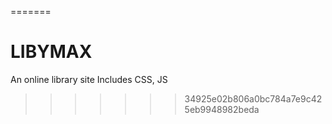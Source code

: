 
=======
# LIBYMAX

An online library site
Includes CSS, JS
>>>>>>> 34925e02b806a0bc784a7e9c425eb9948982beda
